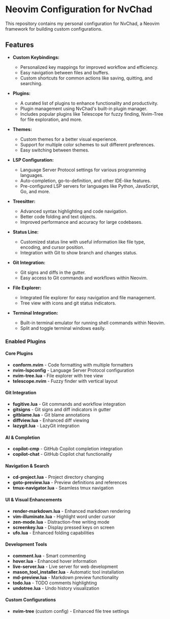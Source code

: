 # Neovim Configuration for NvChad

This repository contains my personal configuration for NvChad, a Neovim framework for building custom configurations.

## Features

- **Custom Keybindings:** 
  - Personalized key mappings for improved workflow and efficiency.
  - Easy navigation between files and buffers.
  - Custom shortcuts for common actions like saving, quitting, and searching.

- **Plugins:**
  - A curated list of plugins to enhance functionality and productivity.
  - Plugin management using NvChad's built-in plugin manager.
  - Includes popular plugins like Telescope for fuzzy finding, Nvim-Tree for file exploration, and more.

- **Themes:**
  - Custom themes for a better visual experience.
  - Support for multiple color schemes to suit different preferences.
  - Easy switching between themes.

- **LSP Configuration:**
  - Language Server Protocol settings for various programming languages.
  - Auto-completion, go-to-definition, and other IDE-like features.
  - Pre-configured LSP servers for languages like Python, JavaScript, Go, and more.

- **Treesitter:**
  - Advanced syntax highlighting and code navigation.
  - Better code folding and text objects.
  - Improved performance and accuracy for large codebases.

- **Status Line:**
  - Customized status line with useful information like file type, encoding, and cursor position.
  - Integration with Git to show branch and changes status.

- **Git Integration:**
  - Git signs and diffs in the gutter.
  - Easy access to Git commands and workflows within Neovim.

- **File Explorer:**
  - Integrated file explorer for easy navigation and file management.
  - Tree view with icons and git status indicators.

- **Terminal Integration:**
  - Built-in terminal emulator for running shell commands within Neovim.
  - Split and toggle terminal windows easily.

### Enabled Plugins

#### Core Plugins
- **conform.nvim** - Code formatting with multiple formatters
- **nvim-lspconfig** - Language Server Protocol configuration
- **nvim-tree.lua** - File explorer with tree view
- **telescope.nvim** - Fuzzy finder with vertical layout

#### Git Integration
- **fugitive.lua** - Git commands and workflow integration
- **gitsigns** - Git signs and diff indicators in gutter
- **gitblame.lua** - Git blame annotations
- **diffview.lua** - Enhanced diff viewing
- **lazygit.lua** - LazyGit integration

#### AI & Completion
- **copilot-cmp** - GitHub Copilot completion integration
- **copilot-chat** - GitHub Copilot chat functionality

#### Navigation & Search
- **cd-project.lua** - Project directory changing
- **goto-preview.lua** - Preview definitions and references
- **tmux-navigator.lua** - Seamless tmux navigation

#### UI & Visual Enhancements
- **render-markdown.lua** - Enhanced markdown rendering
- **vim-illuminate.lua** - Highlight word under cursor
- **zen-mode.lua** - Distraction-free writing mode
- **screenkey.lua** - Display pressed keys on screen
- **ufo.lua** - Enhanced folding capabilities

#### Development Tools
- **comment.lua** - Smart commenting
- **hover.lua** - Enhanced hover information
- **live-server.lua** - Live server for web development
- **mason_tool_installer.lua** - Automatic tool installation
- **md-preview.lua** - Markdown preview functionality
- **todo.lua** - TODO comments highlighting
- **undotree.lua** - Undo history visualization

#### Custom Configurations
- **nvim-tree** (custom config) - Enhanced file tree settings
